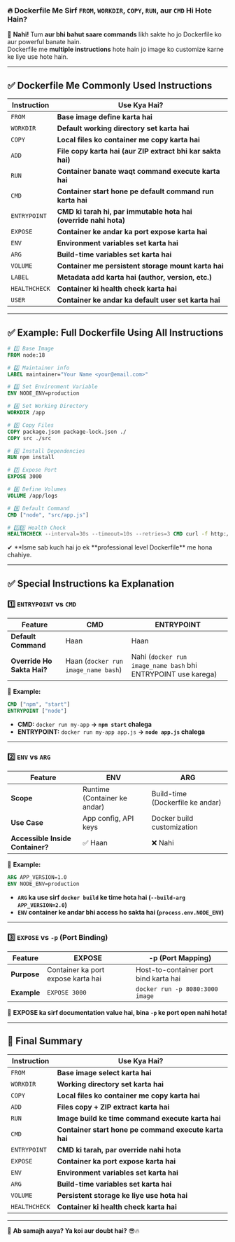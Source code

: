 ### **🔥 Dockerfile Me Sirf `FROM`, `WORKDIR`, `COPY`, `RUN`, aur `CMD` Hi Hote Hain?**

🚀 **Nahi!** Tum **aur bhi bahut saare commands** likh sakte ho jo Dockerfile ko aur powerful banate hain.  
Dockerfile me **multiple instructions** hote hain jo image ko customize karne ke liye use hote hain.

---

## **✅ Dockerfile Me Commonly Used Instructions**

| **Instruction** | **Use Kya Hai?**                                                 |
| --------------- | ---------------------------------------------------------------- |
| `FROM`          | **Base image define karta hai**                                  |
| `WORKDIR`       | **Default working directory set karta hai**                      |
| `COPY`          | **Local files ko container me copy karta hai**                   |
| `ADD`           | **File copy karta hai (aur ZIP extract bhi kar sakta hai)**      |
| `RUN`           | **Container banate waqt command execute karta hai**              |
| `CMD`           | **Container start hone pe default command run karta hai**        |
| `ENTRYPOINT`    | **CMD ki tarah hi, par immutable hota hai (override nahi hota)** |
| `EXPOSE`        | **Container ke andar ka port expose karta hai**                  |
| `ENV`           | **Environment variables set karta hai**                          |
| `ARG`           | **Build-time variables set karta hai**                           |
| `VOLUME`        | **Container me persistent storage mount karta hai**              |
| `LABEL`         | **Metadata add karta hai (author, version, etc.)**               |
| `HEALTHCHECK`   | **Container ki health check karta hai**                          |
| `USER`          | **Container ke andar ka default user set karta hai**             | 

---

## **✅ Example: Full Dockerfile Using All Instructions**

```dockerfile
# 1️⃣ Base Image
FROM node:18 

# 2️⃣ Maintainer info
LABEL maintainer="Your Name <your@email.com>"

# 3️⃣ Set Environment Variable
ENV NODE_ENV=production

# 4️⃣ Set Working Directory
WORKDIR /app

# 5️⃣ Copy Files
COPY package.json package-lock.json ./
COPY src ./src

# 6️⃣ Install Dependencies
RUN npm install

# 7️⃣ Expose Port
EXPOSE 3000

# 8️⃣ Define Volumes
VOLUME /app/logs

# 9️⃣ Default Command
CMD ["node", "src/app.js"]

# 1️⃣0️⃣ Health Check
HEALTHCHECK --interval=30s --timeout=10s --retries=3 CMD curl -f http://localhost:3000 || exit 1
```

✔ **Isme sab kuch hai jo ek **professional level Dockerfile\*\* me hona chahiye.

---

## **✅ Special Instructions ka Explanation**

### **1️⃣ `ENTRYPOINT` vs `CMD`**

| **Feature**                | **CMD**                             | **ENTRYPOINT**                                                |
| -------------------------- | ----------------------------------- | ------------------------------------------------------------- |
| **Default Command**        | Haan                                | Haan                                                          |
| **Override Ho Sakta Hai?** | Haan (`docker run image_name bash`) | Nahi (`docker run image_name bash` bhi ENTRYPOINT use karega) |

📌 **Example:**

```dockerfile
CMD ["npm", "start"]
ENTRYPOINT ["node"]
```

- **CMD:** `docker run my-app` **→ `npm start` chalega**
- **ENTRYPOINT:** `docker run my-app app.js` **→ `node app.js` chalega**

---

### **2️⃣ `ENV` vs `ARG`**

| **Feature**                      | **ENV**                      | **ARG**                          |
| -------------------------------- | ---------------------------- | -------------------------------- |
| **Scope**                        | Runtime (Container ke andar) | Build-time (Dockerfile ke andar) |
| **Use Case**                     | App config, API keys         | Docker build customization       |
| **Accessible Inside Container?** | ✅ Haan                      | ❌ Nahi                          |

📌 **Example:**

```dockerfile
ARG APP_VERSION=1.0
ENV NODE_ENV=production
```

- **`ARG` ka use sirf `docker build` ke time hota hai (`--build-arg APP_VERSION=2.0`)**
- **`ENV` container ke andar bhi access ho sakta hai (`process.env.NODE_ENV`)**

---

### **3️⃣ `EXPOSE` vs `-p` (Port Binding)**

| **Feature** | **EXPOSE**                         | **-p (Port Mapping)**                 |
| ----------- | ---------------------------------- | ------------------------------------- |
| **Purpose** | Container ka port expose karta hai | Host-to-container port bind karta hai |
| **Example** | `EXPOSE 3000`                      | `docker run -p 8080:3000 image`       |

📌 **EXPOSE ka sirf documentation value hai, bina `-p` ke port open nahi hota!**

---

## **🎯 Final Summary**

| **Instruction** | **Use Kya Hai?**                                      |
| --------------- | ----------------------------------------------------- |
| `FROM`          | **Base image select karta hai**                       |
| `WORKDIR`       | **Working directory set karta hai**                   |
| `COPY`          | **Local files ko container me copy karta hai**        |
| `ADD`           | **Files copy + ZIP extract karta hai**                |
| `RUN`           | **Image build ke time command execute karta hai**     |
| `CMD`           | **Container start hone pe command execute karta hai** |
| `ENTRYPOINT`    | **CMD ki tarah, par override nahi hota**              |
| `EXPOSE`        | **Container ka port expose karta hai**                |
| `ENV`           | **Environment variables set karta hai**               |
| `ARG`           | **Build-time variables set karta hai**                |
| `VOLUME`        | **Persistent storage ke liye use hota hai**           |
| `HEALTHCHECK`   | **Container ki health check karta hai**               |

---

📢 **Ab samajh aaya? Ya koi aur doubt hai?** 😎🔥
